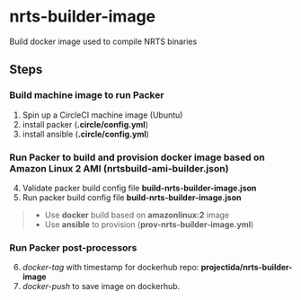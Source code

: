 # nrts-builder-image

Build docker image used to compile NRTS binaries

## Steps

### Build machine image to run Packer

1. Spin up a CircleCI machine image (Ubuntu)
2. install packer (**.circle/config.yml**)
3. install ansible (**.circle/config.yml**)

### Run Packer to build and provision docker image based on Amazon Linux 2 AMI (**nrtsbuild-ami-builder.json**)

4. Validate packer build config file **build-nrts-builder-image.json**
5. Run packer build config file **build-nrts-builder-image.json**
>
> - Use **docker** build based on **amazonlinux:2** image
> - Use **ansible** to provision (**prov-nrts-builder-image.yml**)
>
### Run Packer post-processors

6. _docker-tag_ with timestamp for dockerhub repo: **projectida/nrts-builder-image**
7. _docker-push_ to save image on dockerhub.